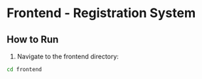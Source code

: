 # Frontend - Registration System

## How to Run

1. Navigate to the frontend directory:
```bash
cd frontend
